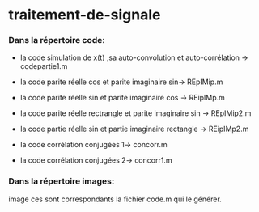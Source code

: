 # traitement-de-signale

### Dans la répertoire code:

- la code simulation de x(t) ,sa auto-convolution et auto-corrélation $\rightarrow$  codepartie1.m

- la code parite réelle cos et parite imaginaire sin$\rightarrow$ REpIMip.m

- la code parite réelle sin et parite imaginaire cos $\rightarrow$ REipIMp.m

- la code parite réelle rectrangle et parite imaginaire sin $\rightarrow$ REpIMip2.m

- la code partie réelle sin et partie imaginaire rectangle $\rightarrow$ REipIMp2.m

- la code  corrélation conjugées 1$\rightarrow$ concorr.m

- la code corrélation conjugées 2$\rightarrow$ concorr1.m

  

### Dans la répertoire images:

image ces sont correspondants la fichier code.m qui le générer. 
